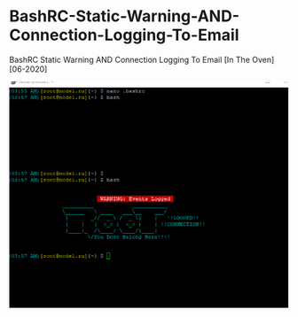 # BashRC-Static-Warning-AND-Connection-Logging-To-Email
BashRC Static Warning AND Connection Logging To Email [In The Oven] [06-2020]

![](rootwarning.png)
